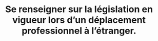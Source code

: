 ---
categories: category-qP7AaYEirvtU1XIjwcSea
risk: Se retrouver en infraction par rapport à la législation nationale du territoire
  étranger concerné (chiffrement des données dans certains pays interdit, etc.).
title: 'Se renseigner sur la législation en vigueur lors d’un déplacement professionnel
  à l’étranger. '
uuid: good-practice-3mIJouHs-IFXdXo5QTOKr
visibleInCms: true
vulnerability: Divulguer des informations sensibles à des personnes inconnues faisant
  figure d’autorité.
---